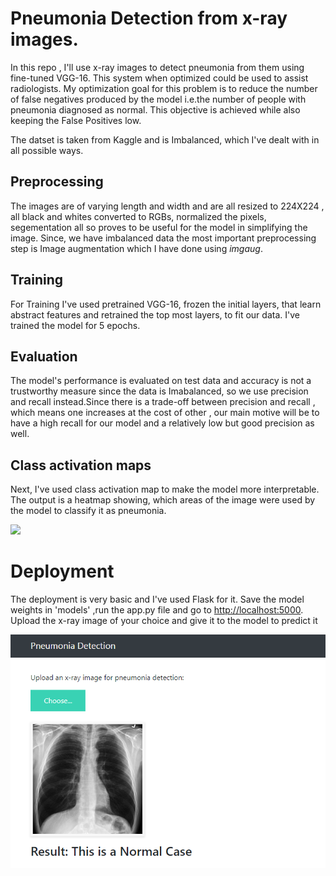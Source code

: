 # Pneumonia Detection from x-ray images.

In this repo , I'll use x-ray images to detect pneumonia from them using fine-tuned VGG-16. This system when optimized could be used to assist radiologists. My optimization goal for this problem is to reduce the number of false negatives produced by the model i.e.the number of people with pneumonia diagnosed as normal. This objective is achieved while also keeping the False Positives low.

The datset is taken from Kaggle and is Imbalanced, which I've dealt with in all possible ways.

## Preprocessing
The images are of varying length and width and are all resized to 224X224 , all black and whites converted to RGBs, normalized the pixels, segementation all so proves to be useful for the model in simplifying the image.
Since, we have imbalanced data the most important preprocessing step is Image augmentation which I have done using *imgaug*.

## Training
For Training I've used pretrained VGG-16, frozen the initial layers, that learn abstract features and retrained the top most layers, to fit our data. I've trained the model for 5 epochs.

## Evaluation 
The model's performance is evaluated on test data and accuracy is not a trustworthy measure since the data is Imabalanced, so we use precision and recall instead.Since there is a trade-off between precision and recall , which means one increases at the cost of other , our main motive will be to have a high recall for our model and a relatively low but good precision as well.

## Class activation maps
Next, I've used class activation map to make the model more interpretable. 
The output is a heatmap showing, which areas of the image were used by the model to classify it as pneumonia.

![](https://www.kaggleusercontent.com/kf/13120823/eyJhbGciOiJkaXIiLCJlbmMiOiJBMTI4Q0JDLUhTMjU2In0..GodI3LQuXJUXAOt_Z3ugqg.4O1EoPhFrF4ZpEUTFTVaULWp83c76m4A7pnfUURAtJ5j4Rr2WYMJLWWl3WtDNvtbIxFoVhXjemG-0UnuuovAoPwQczcwn5eT2u8v3stTXC8aqXK7EXqxRwuGrhU8Hn-6luAjm5Uls_bBXh0ys2-r2-yaZBMGg_UnIj6jAjBRseM.VGB7ddPKWXflrwadfQEYGA/__results___files/__results___31_0.png)

# Deployment 
The deployment is very basic and I've used Flask for it. Save the model weights in 'models' ,run the app.py file and go to [ http://localhost:5000](http://localhost:5000). Upload the x-ray image of your choice and give it to the model to predict it

![](screenshot.png)


